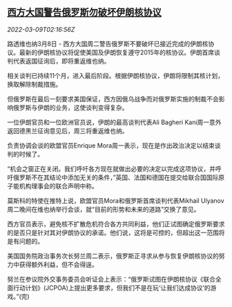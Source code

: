 <!--1646793062000-->
[西方大国警告俄罗斯勿破坏伊朗核协议](https://cn.reuters.com/article/west-warning-russia-iran-nuclear-0308-tu-idCNKBS2L606N)
------

<div><i>2022-03-09T02:16:56Z</i></div><p>路透维也纳3月8日 - 西方大国周二警告俄罗斯不要破坏已接近完成的伊朗核协议。最新的伊朗核协议将促使美国及伊朗恢复遵守2015年的核协议。伊朗首席谈判代表返国征询后，即将重返维也纳。</p><p>相关谈判已持续11个月，进入最后阶段。根据伊朗核协议，伊朗将限制其核计划，换取解除制裁措施。</p><p>但俄罗斯在最后一刻要求美国保证，西方因俄乌战争而对俄罗斯实施的制裁不会影响俄罗斯与伊朗的业务，这使谈判变得复杂。</p><p>一位伊朗官员和一位欧洲官员说，伊朗的最高谈判代表Ali Bagheri Kani周一意外返回德黑兰征询意见后，周三将重返维也纳。</p><p>负责协调会谈的欧盟官员Enrique Mora周一表示，现在是作出政治决定以结束谈判的时候了。</p><p>“机会之窗正在关闭。我们呼吁各方现在就做出必要的决定以完成这项协议，并呼吁俄罗斯不在其结论中添加无关的条件，”英国、法国和德国在提交给联合国国际原子能机构理事会的联合声明中称。</p><p>莫斯科的特使在推特上说，欧盟官员Mora和俄罗斯首席谈判代表Mikhail Ulyanov周二晚间在维也纳举行会谈，就“目前的形势和未来的道路”交换了意见。</p><p>西方官员表示，避免核不扩散危机符合各方共同利益，他们正试图确定俄罗斯要求的是否只是针对其对伊朗协议的承诺。他们说，这将是可控的，但超出这一范围将是有问题的。</p><p>美国国务院政治事务次长努兰周二表示，俄罗斯正寻求从参与恢复伊朗核协议的努力中获得额外利益，但不会得逞。</p><p>努兰在参议院外交事务委员会听证会上表示：“俄罗斯试图在伊朗核协议《联合全面行动计划》(JCPOA)上提出更多要求，但我们不是在玩‘让我们达成协议’的游戏。”(完)</p>
